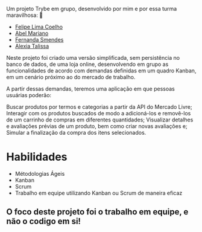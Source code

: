 Um projeto Trybe em grupo, desenvolvido por mim e por essa turma maravilhosa: 🍾

<ul>
  <li><a href='https://github.com/felipe-lima-coelho'>Felipe Lima Coelho</a></li>
  <li><a href=https://github.com/abel-mariano'>Abel Mariano</a></li>
  <li><a href='https://github.com/fernanda-smendes'>Fernanda Smendes</a></li>
  <li><a href='https://github.com/AlexiaTalissa'>Alexia Talissa</a></li>
</ul>

Neste projeto foi criado uma versão simplificada, sem persistência no banco de dados, de uma loja online, desenvolvendo em grupo as funcionalidades de acordo com demandas definidas em um quadro Kanban, em um cenário próximo ao do mercado de trabalho.

A partir dessas demandas, teremos uma aplicação em que pessoas usuárias poderão:

Buscar produtos por termos e categorias a partir da API do Mercado Livre;
Interagir com os produtos buscados de modo a adicioná-los e removê-los de um carrinho de compras em diferentes quantidades;
Visualizar detalhes e avaliações prévias de um produto, bem como criar novas avaliações e;
Simular a finalização da compra dos itens selecionados.

<h1>Habilidades</h1>
<ul>
  <li>Métodologias Ágeis</li>
  <li>Kanban</li>
  <li>Scrum</li>
  <li>Trabalho em equipe utilizando Kanban ou Scrum de maneira eficaz</li>
</ul>

<h2>O foco deste projeto foi o trabalho em equipe, e não o codigo em si!</h2>
